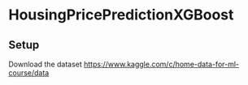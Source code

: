 # HousingPricePredictionXGBoost

## Setup
Download the dataset 
https://www.kaggle.com/c/home-data-for-ml-course/data



